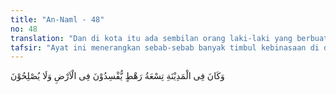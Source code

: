 ```yaml
---
title: "An-Naml - 48"
no: 48
translation: "Dan di kota itu ada sembilan orang laki-laki yang berbuat kerusakan di bumi, mereka tidak melakukan perbaikan."
tafsir: "Ayat ini menerangkan sebab-sebab banyak timbul kebinasaan di dalam negeri mereka karena di dalam kota Hijr itu terdapat sembilan orang yang suka berbuat kekacauan dalam masyarakat. Mereka yang sembilan orang itu adalah anak dari para bangsawan yang berkuasa di negeri itu. Segala perbuatan baik atau buruk dapat mereka lakukan dengan leluasa dan tidak seorang pun dapat menghalanginya. Perbuatan-perbuatan jahat yang mereka lakukan itu selalu dilindungi dan dibela oleh orang tua mereka yang berkuasa di negeri itu. Dengan demikian, orang yang sembilan itu menjadi sumber perbuatan buruk dan angkara murka.\n\nAda beberapa riwayat yang menerangkan nama-nama dari orang yang sembilan itu, seperti yang diterangkan oleh al-Gaznawi, Ibnu Ishaq, Zamakhsyari, al-Mawardi, dan sebagainya. Masing-masing mereka mengemukakan nama-nama yang berbeda. Akan tetapi, yang penting dari semuanya itu ialah bahwa kerusakan dan perbuatan dosa yang dilakukan oleh sembilan penjahat itu diketahui dan direstui oleh pembesar-pembesar negeri Samud. Karena berasal dari kaum bangsawan yang berkuasa di negeri itu, mereka mempunyai pengaruh yang amat besar kepada kaum Samud."
---
```


وَكَانَ فِى الْمَدِيْنَةِ تِسْعَةُ رَهْطٍ يُّفْسِدُوْنَ فِى الْاَرْضِ وَلَا يُصْلِحُوْنَ  
